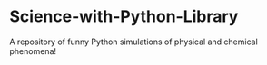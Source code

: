 # Science-with-Python-Library
A repository of funny Python simulations of physical and chemical phenomena!

